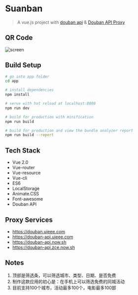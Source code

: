 # Suanban

> A vue.js project with [douban api](https://developers.douban.com/wiki/?title=api_v2)
& [Douban API Proxy](http://wedn.net/)

## QR Code
![screen](https://github.com/jasonBai007/suanban/raw/master/docs/qrcode.png)
## Build Setup

``` bash
# go into app folder
cd app

# install dependencies
npm install

# serve with hot reload at localhost:8080
npm run dev

# build for production with minification
npm run build

# build for production and view the bundle analyzer report
npm run build --report
```

## Tech Stack
- Vue 2.0
- Vue-router
- Vue-resource
- Vue-cli
- ES6
- LocalStorage
- Animate.CSS
- Font-awesome
- Douban API

## Proxy Services
* https://douban.uieee.com
* https://douban-api.uieee.com
* https://douban-api.now.sh
* https://douban-api.zce.now.sh

## Notes
1. 顶部是筛选条，可以筛选城市、类型、日期、是否免费
2. 制作这款应用的初心是：在手机上可以筛选免费的同城活动
3. 目前支持100个城市，活动最多100个，电影最多100部